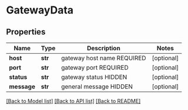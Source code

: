 # GatewayData

## Properties
Name | Type | Description | Notes
------------ | ------------- | ------------- | -------------
**host** | **str** | gateway host name REQUIRED | [optional] 
**port** | **str** | gateway port REQUIRED | [optional] 
**status** | **str** | gateway status HIDDEN | [optional] 
**message** | **str** | general message HIDDEN | [optional] 

[[Back to Model list]](../README.md#documentation-for-models) [[Back to API list]](../README.md#documentation-for-api-endpoints) [[Back to README]](../README.md)


